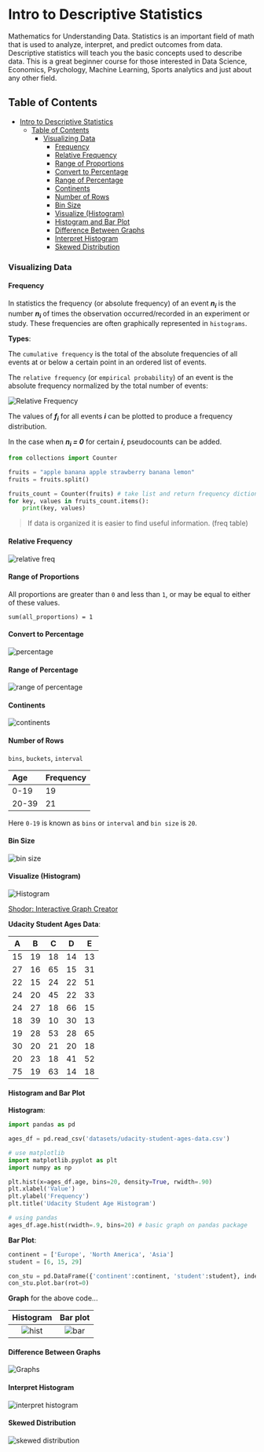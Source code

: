 # Intro to Descriptive Statistics

Mathematics for Understanding Data. Statistics is an important field of math that is used to analyze, interpret, and predict outcomes from data. Descriptive statistics will teach you the basic concepts used to describe data. This is a great beginner course for those interested in Data Science, Economics, Psychology, Machine Learning, Sports analytics and just about any other field.

## Table of Contents

- [Intro to Descriptive Statistics](#intro-to-descriptive-statistics)
  - [Table of Contents](#table-of-contents)
    - [Visualizing Data](#visualizing-data)
      - [Frequency](#frequency)
      - [Relative Frequency](#relative-frequency)
      - [Range of Proportions](#range-of-proportions)
      - [Convert to Percentage](#convert-to-percentage)
      - [Range of Percentage](#range-of-percentage)
      - [Continents](#continents)
      - [Number of Rows](#number-of-rows)
      - [Bin Size](#bin-size)
      - [Visualize (Histogram)](#visualize-histogram)
      - [Histogram and Bar Plot](#histogram-and-bar-plot)
      - [Difference Between Graphs](#difference-between-graphs)
      - [Interpret Histogram](#interpret-histogram)
      - [Skewed Distribution](#skewed-distribution)

### Visualizing Data

#### Frequency

In statistics the frequency (or absolute frequency) of an event ***n<sub>i</sub>*** is the number ***n<sub>i</sub>*** of times the observation occurred/recorded in an experiment or study. These frequencies are often graphically represented in `histograms`.

**Types**:

The `cumulative frequency` is the total of the absolute frequencies of all events at or below a certain point in an ordered list of events.

The `relative frequency` (or `empirical probability`) of an event is the absolute frequency normalized by the total number of events:

![Relative Frequency](https://wikimedia.org/api/rest_v1/media/math/render/svg/61bca88bb54862d881e92de20c5fa6a4c5626df1)

The values of ***f<sub>i</sub>*** for all events ***i*** can be plotted to produce a frequency distribution.

In the case when ***n<sub>i</sub> = 0*** for certain ***i***, pseudocounts can be added.

```py
from collections import Counter

fruits = "apple banana apple strawberry banana lemon"
fruits = fruits.split()

fruits_count = Counter(fruits) # take list and return frequency dictionary
for key, values in fruits_count.items():
    print(key, values)
```

> If data is organized it is easier to find useful information. (freq table)

#### Relative Frequency

![relative freq](images/1.png)

#### Range of Proportions

All proportions are greater than `0` and less than `1`, or may be equal to either of these values.

`sum(all_proportions) = 1`

#### Convert to Percentage

![percentage](images/2.png)

#### Range of Percentage

![range of percentage](images/3.png)

#### Continents

![continents](images/4.png)

#### Number of Rows

`bins`, `buckets`, `interval`

| Age   | Frequency |
| :---- | :-------- |
| 0-19  | 19        |
| 20-39 | 21        |

Here `0-19` is known as `bins` or `interval` and `bin size` is `20`.

#### Bin Size

![bin size](images/5.png)

#### Visualize (Histogram)

![Histogram](images/6.png)

[Shodor: Interactive Graph Creator](http://www.shodor.org/interactivate/activities/Histogram/)

**Udacity Student Ages Data**:

| A   | B   | C   | D   | E   |
| --- | --- | --- | --- | --- |
| 15  | 19  | 18  | 14  | 13  |
| 27  | 16  | 65  | 15  | 31  |
| 22  | 15  | 24  | 22  | 51  |
| 24  | 20  | 45  | 22  | 33  |
| 24  | 27  | 18  | 66  | 15  |
| 18  | 39  | 10  | 30  | 13  |
| 19  | 28  | 53  | 28  | 65  |
| 30  | 20  | 21  | 20  | 18  |
| 20  | 23  | 18  | 41  | 52  |
| 75  | 19  | 63  | 14  | 18  |

#### Histogram and Bar Plot

**Histogram**:

```py
import pandas as pd

ages_df = pd.read_csv('datasets/udacity-student-ages-data.csv')

# use matplotlib
import matplotlib.pyplot as plt
import numpy as np

plt.hist(x=ages_df.age, bins=20, density=True, rwidth=.90)
plt.xlabel('Value')
plt.ylabel('Frequency')
plt.title('Udacity Student Age Histogram')

# using pandas
ages_df.age.hist(rwidth=.9, bins=20) # basic graph on pandas package
```

**Bar Plot**:

```py
continent = ['Europe', 'North America', 'Asia']
student = [6, 15, 29]

con_stu = pd.DataFrame({'continent':continent, 'student':student}, index=continent)
con_stu.plot.bar(rot=0)
```

**Graph** for the above code...

|        Histogram        | Bar plot |
| :---------------------: | :------: |
| ![hist](images/hist.png) | ![bar](images/bar.png)

#### Difference Between Graphs

![Graphs](images/7.png)

#### Interpret Histogram

![interpret histogram](images/8.png)

#### Skewed Distribution

![skewed distribution](images/9.png)
